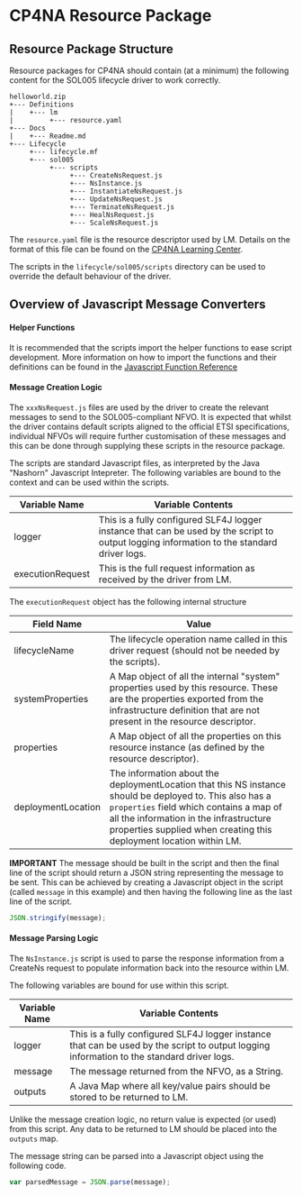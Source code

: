 # CP4NA Resource Package

## Resource Package Structure

Resource packages for CP4NA should contain (at a minimum) the following content for the SOL005 lifecycle driver to work correctly.

```
helloworld.zip
+--- Definitions
|    +--- lm
|         +--- resource.yaml
+--- Docs
|    +--- Readme.md
+--- Lifecycle
     +--- lifecycle.mf
     +--- sol005
          +--- scripts
               +--- CreateNsRequest.js
               +--- NsInstance.js
               +--- InstantiateNsRequest.js
               +--- UpdateNsRequest.js               
               +--- TerminateNsRequest.js
               +--- HealNsRequest.js
               +--- ScaleNsRequest.js
```
The `resource.yaml` file is the resource descriptor used by LM. Details on the format of this file can be found on the [CP4NA Learning Center](http://servicelifecyclemanager.com/).

The scripts in the `lifecycle/sol005/scripts` directory can be used to override the default behaviour of the driver.

## Overview of Javascript Message Converters

#### Helper Functions
It is recommended that the scripts import the helper functions to ease script development. More information on how to import the functions and their definitions can be found in the [Javascript Function Reference](JavascriptFunctionReference.md)

#### Message Creation Logic
The `xxxNsRequest.js` files are used by the driver to create the relevant messages to send to the SOL005-compliant NFVO. It is expected that whilst the driver contains default scripts aligned to the official ETSI specifications, individual NFVOs will require further customisation of these messages and this can be done through supplying these scripts in the resource package.

The scripts are standard Javascript files, as interpreted by the Java "Nashorn" Javascript Intepreter. The following variables are bound to the context and can be used within the scripts.

Variable Name | Variable Contents
--------------|------------------
logger | This is a fully configured SLF4J logger instance that can be used by the script to output logging information to the standard driver logs.
executionRequest | This is the full request information as received by the driver from LM.

The `executionRequest` object has the following internal structure

Field Name | Value
-----------|------
lifecycleName | The lifecycle operation name called in this driver request (should not be needed by the scripts).
systemProperties | A Map object of all the internal "system" properties used by this resource. These are the properties exported from the infrastructure definition that are not present in the resource descriptor.
properties | A Map object of all the properties on this resource instance (as defined by the resource descriptor).
deploymentLocation | The information about the deploymentLocation that this NS instance should be deployed to. This also has a `properties` field which contains a map of all the information in the infrastructure properties supplied when creating this deployment location within LM.

**IMPORTANT** The message should be built in the script and then the final line of the script should return a JSON string representing the message to be sent. This can be achieved by creating a Javascript object in the script (called `message` in this example) and then having the following line as the last line of the script.
```js
JSON.stringify(message);
```

#### Message Parsing Logic
The `NsInstance.js` script is used to parse the response information from a CreateNs request to populate information back into the resource within LM.

The following variables are bound for use within this script.

Variable Name | Variable Contents
--------------|------------------
logger | This is a fully configured SLF4J logger instance that can be used by the script to output logging information to the standard driver logs.
message | The message returned from the NFVO, as a String.
outputs | A Java Map where all key/value pairs should be stored to be returned to LM.

Unlike the message creation logic, no return value is expected (or used) from this script. Any data to be returned to LM should be placed into the `outputs` map.

The message string can be parsed into a Javascript object using the following code.

```js
var parsedMessage = JSON.parse(message);
```
